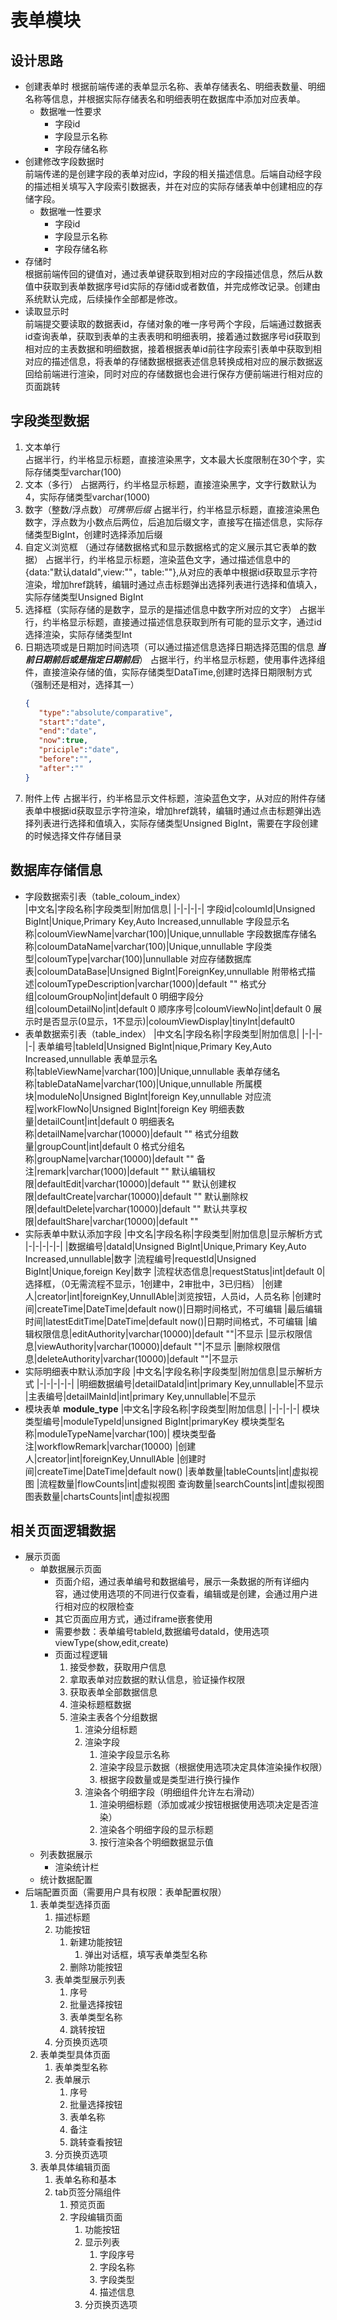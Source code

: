 # 表单模块

## 设计思路
- 创建表单时
  根据前端传递的表单显示名称、表单存储表名、明细表数量、明细名称等信息，并根据实际存储表名和明细表明在数据库中添加对应表单。
  - 数据唯一性要求
    - 字段id
    - 字段显示名称
    - 字段存储名称
- 创建修改字段数据时  
  前端传递的是创建字段的表单对应id，字段的相关描述信息。后端自动经字段的描述相关填写入字段索引数据表，并在对应的实际存储表单中创建相应的存储字段。
  - 数据唯一性要求
    - 字段id
    - 字段显示名称
    - 字段存储名称
- 存储时  
  根据前端传回的键值对，通过表单键获取到相对应的字段描述信息，然后从数值中获取到表单数据序号id实际的存储id或者数值，并完成修改记录。创建由系统默认完成，后续操作全部都是修改。
- 读取显示时  
  前端提交要读取的数据表id，存储对象的唯一序号两个字段，后端通过数据表id查询表单，获取到表单的主表表明和明细表明，接着通过数据序号id获取到相对应的主表数据和明细数据，接着根据表单id前往字段索引表单中获取到相对应的描述信息，将表单的存储数据根据表述信息转换成相对应的展示数据返回给前端进行渲染，同时对应的存储数据也会进行保存方便前端进行相对应的页面跳转

## 字段类型数据
1. 文本单行  
  占据半行，约半格显示标题，直接渲染黑字，文本最大长度限制在30个字，实际存储类型varchar(100)
2. 文本（多行）
   占据两行，约半格显示标题，直接渲染黑字，文字行数默认为4，实际存储类型varchar(1000)
3. 数字（整数/浮点数）_可携带后缀_
   占据半行，约半格显示标题，直接渲染黑色数字，浮点数为小数点后两位，后追加后缀文字，直接写在描述信息，实际存储类型BigInt，创建时选择添加后缀
4. 自定义浏览框 （通过存储数据格式和显示数据格式的定义展示其它表单的数据）
   占据半行，约半格显示标题，渲染蓝色文字，通过描述信息中的{data:"默认dataId",view:""，table:""},从对应的表单中根据id获取显示字符渲染，增加href跳转，编辑时通过点击标题弹出选择列表进行选择和值填入，实际存储类型Unsigned BigInt
5. 选择框（实际存储的是数字，显示的是描述信息中数字所对应的文字）
   占据半行，约半格显示标题，直接通过描述信息获取到所有可能的显示文字，通过id选择渲染，实际存储类型Int
6. 日期选项或是日期加时间选项（可以通过描述信息选择日期选择范围的信息 ___当前日期前后或是指定日期前后___）
   占据半行，约半格显示标题，使用事件选择组件，直接渲染存储的值，实际存储类型DataTime,创建时选择日期限制方式（强制还是相对，选择其一）
   ```json
   {
      "type":"absolute/comparative",
      "start":"date",
      "end":"date",
      "now":true,
      "priciple":"date",
      "before":"",
      "after":""
   }
   ```
7. 附件上传
   占据半行，约半格显示文件标题，渲染蓝色文字，从对应的附件存储表单中根据id获取显示字符渲染，增加href跳转，编辑时通过点击标题弹出选择列表进行选择和值填入，实际存储类型Unsigned BigInt，需要在字段创建的时候选择文件存储目录
   
   
## 数据库存储信息
- 字段数据索引表（table_coloum_index）  
  |中文名|字段名称|字段类型|附加信息|
  |-|-|-|-|
  字段id|coloumId|Unsigned BigInt|Unique,Primary Key,Auto Increased,unnullable
  字段显示名称|coloumViewName|varchar(100)|Unique,unnullable
  字段数据库存储名称|coloumDataName|varchar(100)|Unique,unnullable
  字段类型|coloumType|varchar(100)|unnullable
  对应存储数据库表|coloumDataBase|Unsigned BigInt|ForeignKey,unnullable
  附带格式描述|coloumTypeDescription|varchar(1000)|default ""
  格式分组|coloumGroupNo|int|default 0
  明细字段分组|coloumDetailNo|int|default 0
  顺序序号|coloumViewNo|int|default 0
  展示时是否显示(0显示，1不显示)|coloumViewDisplay|tinyInt|default0
- 表单数据索引表（table_index）
  |中文名|字段名称|字段类型|附加信息|
  |-|-|-|-|
  表单编号|tableId|Unsigned BigInt|nique,Primary Key,Auto Increased,unnullable
  表单显示名称|tableViewName|varchar(100)|Unique,unnullable
  表单存储名称|tableDataName|varchar(100)|Unique,unnullable
  所属模块|moduleNo|Unsigned BigInt|foreign Key,unnullable
  对应流程|workFlowNo|Unsigned BigInt|foreign Key
  明细表数量|detailCount|int|default 0
  明细表名称|detailName|varchar(10000)|default ""
  格式分组数量|groupCount|int|default 0
  格式分组名称|groupName|varchar(10000)|default ""
  备注|remark|varchar(1000)|default ""
  默认编辑权限|defaultEdit|varchar(10000)|default ""
  默认创建权限|defaultCreate|varchar(10000)|default ""
  默认删除权限|defaultDelete|varchar(10000)|default ""
  默认共享权限|defaultShare|varchar(10000)|default ""
- 实际表单中默认添加字段
  |中文名|字段名称|字段类型|附加信息|显示解析方式
  |-|-|-|-|-|
  |数据编号|dataId|Unsigned BigInt|Unique,Primary Key,Auto Increased,unnullable|数字
  |流程编号|requestId|Unsigned BigInt|Unique,foreign Key|数字
  |流程状态信息|requestStatus|int|default 0|选择框，（0无需流程不显示，1创建中，2审批中，3已归档）
  |创建人|creator|int|foreignKey,UnnullAble|浏览按钮，人员id，人员名称
  |创建时间|createTime|DateTime|default now()|日期时间格式，不可编辑
  |最后编辑时间|latestEditTime|DateTime|default now()|日期时间格式，不可编辑
  |编辑权限信息|editAuthority|varchar(10000)|default ""|不显示
  |显示权限信息|viewAuthority|varchar(10000)|default ""|不显示
  |删除权限信息|deleteAuthority|varchar(10000)|default ""|不显示
- 实际明细表中默认添加字段
  |中文名|字段名称|字段类型|附加信息|显示解析方式
  |-|-|-|-|-|
  |明细数据编号|detailDataId|int|primary Key,unnullable|不显示
  |主表编号|detailMainId|int|primary Key,unnullable|不显示
- 模块表单 __module_type__
   |中文名|字段名称|字段类型|附加信息|
   |-|-|-|-|
   模块类型编号|moduleTypeId|unsigned BigInt|primaryKey
   模块类型名称|moduleTypeName|varchar(100)|
   模块类型备注|workflowRemark|varchar(10000)
   |创建人|creator|int|foreignKey,UnnullAble
   |创建时间|createTime|DateTime|default now()
   |表单数量|tableCounts|int|虚拟视图
   |流程数量|flowCounts|int|虚拟视图
   查询数量|searchCounts|int|虚拟视图
   图表数量|chartsCounts|int|虚拟视图
## 相关页面逻辑数据
- 展示页面
  - 单数据展示页面
    - 页面介绍，通过表单编号和数据编号，展示一条数据的所有详细内容，通过使用选项的不同进行仅查看，编辑或是创建，会通过用户进行相对应的权限检查
    - 其它页面应用方式，通过iframe嵌套使用
    - 需要参数：表单编号tableId,数据编号dataId，使用选项viewType(show,edit,create)
    - 页面过程逻辑
      1. 接受参数，获取用户信息
      2. 拿取表单对应数据的默认信息，验证操作权限
      3. 获取表单全部数据信息
      4. 渲染标题框数据
      5. 渲染主表各个分组数据  
         1. 渲染分组标题
         2. 渲染字段  
            1. 渲染字段显示名称  
            2. 渲染字段显示数据（根据使用选项决定具体渲染操作权限）  
            3. 根据字段数量或是类型进行换行操作  
         3. 渲染各个明细字段（明细组件允许左右滑动）
            1. 渲染明细标题（添加或减少按钮根据使用选项决定是否渲染）
            2. 渲染各个明细字段的显示标题
            3. 按行渲染各个明细数据显示值 
  - 列表数据展示
    - 渲染统计栏
  - 统计数据配置
- 后端配置页面（需要用户具有权限：表单配置权限）
  1. 表单类型选择页面
     1. 描述标题
     2. 功能按钮
        1. 新建功能按钮
           1. 弹出对话框，填写表单类型名称
        2. 删除功能按钮
     3. 表单类型展示列表
        1. 序号
        2. 批量选择按钮
        3. 表单类型名称
        4. 跳转按钮
     4. 分页换页选项
  2. 表单类型具体页面
     1. 表单类型名称
     2. 表单展示
        1. 序号
        2. 批量选择按钮
        3. 表单名称
        4. 备注
        5. 跳转查看按钮
     3. 分页换页选项
  3. 表单具体编辑页面
     1. 表单名称和基本
     2. tab页签分隔组件
        1. 预览页面
        2. 字段编辑页面
           1. 功能按钮
           2. 显示列表
              1. 字段序号
              2. 字段名称
              3. 字段类型
              4. 描述信息
           3. 分页换页选项
